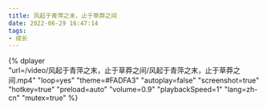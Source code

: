 ```yaml
---
title: 风起于青萍之末，止于草莽之间
date: 2022-06-29 16:47:14
tags:
- 成长
---
```


{%
    dplayer     
    "url=/video/风起于青萍之末，止于草莽之间/风起于青萍之末，止于草莽之间.mp4"
    "loop=yes"
    "theme=#FADFA3"
    "autoplay=false"
    "screenshot=true"
    "hotkey=true"
    "preload=auto"
    "volume=0.9"
    "playbackSpeed=1"
    "lang=zh-cn"
    "mutex=true"
%}
